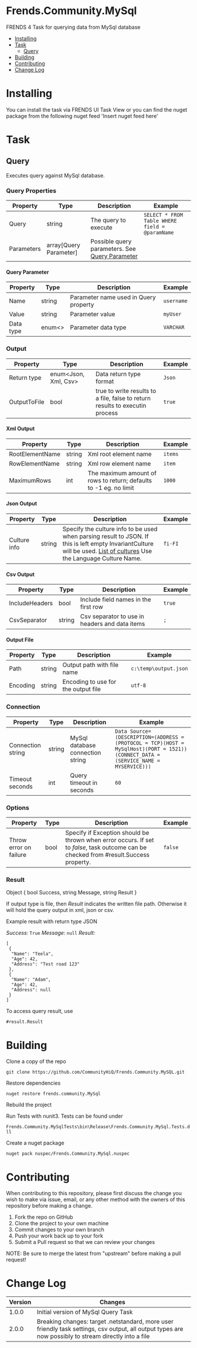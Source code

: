 # Frends.Community.MySql

FRENDS 4 Task for querying data from MySql database

- [Installing](#installing)
- [Task](#tasks)
	- [Query](#query)
- [Building](#building)
- [Contributing](#contributing)
- [Change Log](#change-log)

# Installing

You can install the task via FRENDS UI Task View or you can find the nuget package from the following nuget feed
'Insert nuget feed here'

# Task

## Query

Executes query against MySql database.

### Query Properties
| Property    | Type       | Description     | Example |
| ------------| -----------| --------------- | ------- |
| Query | string | The query to execute | `SELECT * FROM Table WHERE field = @paramName`|
| Parameters | array[Query Parameter] | Possible query parameters. See [Query Parameter](#query-parameter) |  |

#### Query Parameter

| Property    | Type       | Description     | Example |
| ------------| -----------| --------------- | ------- |
| Name | string | Parameter name used in Query property | `username` |
| Value | string | Parameter value | `myUser` |
| Data type | enum<> | Parameter data type | `VARCHAR` |

### Output
| Property    | Type       | Description     | Example |
| ------------| -----------| --------------- | ------- |
| Return type | enum<Json, Xml, Csv> | Data return type format | `Json` |
| OutputToFile | bool | true to write results to a file, false to return results to executin process | `true` |

#### Xml Output
| Property    | Type       | Description     | Example |
| ------------| -----------| --------------- | ------- |
| RootElementName | string | Xml root element name | `items` |
| RowElementName |string | Xml row element name | `item` |
| MaximumRows | int | The maximum amount of rows to return; defaults to -1 eg. no limit | `1000` |

#### Json Output
| Property    | Type       | Description     | Example |
| ------------| -----------| --------------- | ------- |
| Culture info | string | Specify the culture info to be used when parsing result to JSON. If this is left empty InvariantCulture will be used. [List of cultures](https://msdn.microsoft.com/en-us/library/ee825488(v=cs.20).aspx) Use the Language Culture Name. | `fi-FI` |

#### Csv Output
| Property    | Type       | Description     | Example |
| ------------| -----------| --------------- | ------- |
| IncludeHeaders | bool | Include field names in the first row | `true` |
| CsvSeparator | string | Csv separator to use in headers and data items | `;` |

#### Output File
| Property    | Type       | Description     | Example |
| ------------| -----------| --------------- | ------- |
| Path | string | Output path with file name | `c:\temp\output.json` |
| Encoding | string | Encoding to use for the output file | `utf-8` |

### Connection

| Property    | Type       | Description     | Example |
| ------------| -----------| --------------- | ------- |
| Connection string | string | MySql database connection string | `Data Source=(DESCRIPTION=(ADDRESS = (PROTOCOL = TCP)(HOST = MySqlHost)(PORT = 1521))(CONNECT_DATA = (SERVICE_NAME = MYSERVICE)))` |
| Timeout seconds | int | Query timeout in seconds | `60` |

### Options

| Property    | Type       | Description     | Example |
| ------------| -----------| --------------- | ------- |
| Throw error on failure | bool | Specify if Exception should be thrown when error occurs. If set to *false*, task outcome can be checked from #result.Success property. | `false` |

### Result

Object { bool Success, string Message, string Result }

If output type is file, then _Result_ indicates the written file path. Otherwise it will hold the query output in xml, json or csv.

Example result with return type JSON

*Success:* ``` True ```
*Message:* ``` null ```
*Result:* 
```
[ 
 {
  "Name": "Teela",
  "Age": 42,
  "Address": "Test road 123"
 },
 {
  "Name": "Adam",
  "Age": 42,
  "Address": null
 }
]
```


To access query result, use 
```
#result.Result
```

# Building

Clone a copy of the repo

`git clone https://github.com/CommunityHiQ/Frends.Community.MySQL.git`

Restore dependencies

`nuget restore frends.community.MySql`

Rebuild the project

Run Tests with nunit3. Tests can be found under

`Frends.Community.MySqlTests\bin\Release\Frends.Community.MySql.Tests.dll`

Create a nuget package

`nuget pack nuspec/Frends.Community.MySql.nuspec`

# Contributing
When contributing to this repository, please first discuss the change you wish to make via issue, email, or any other method with the owners of this repository before making a change.

1. Fork the repo on GitHub
2. Clone the project to your own machine
3. Commit changes to your own branch
4. Push your work back up to your fork
5. Submit a Pull request so that we can review your changes

NOTE: Be sure to merge the latest from "upstream" before making a pull request!

# Change Log

| Version | Changes |
| ----- | ----- |
| 1.0.0 | Initial version of MySql Query Task |
| 2.0.0 | Breaking changes: target .netstandard, more user friendly task settings, csv output, all output types are now possibly to stream directly into a file |
